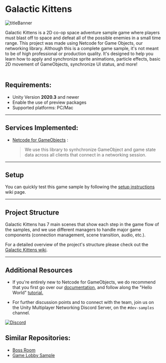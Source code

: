# **Galactic Kittens**
![titleBanner](https://user-images.githubusercontent.com/50964911/176073379-f84cdd78-625e-4790-85a6-4634cf549997.png)


Galactic Kittens is a 2D co-op space adventure sample game where players must blast off to space and defeat all of the possible enemies in a small time range. This project was made using Netcode for Game Objects, our networking library. Although this is a complete game sample, it's not meant to be of high professional or production quality. It's designed to help you learn how to apply and synchronize sprite animations, particle effects, basic 2D movement of GameObjects, synchronize UI status, and more!
<br>
<br>

## **Requirements:** 
 - Unity Version **2020.3** and newer
 - Enable the use of preview packages
 - Supported platforms: PC/Mac

---------------
## **Services Implemented:**
  * [Netcode for GameObjects](https://unity.com/products/netcode) :
    >We use this library to synhchronize GameObject and game state data across all clients that connect in a networking session.

---------------
## **Setup**

You can quickly test this game sample by following the [setup instructions](https://github.com/UnityTechnologies/GalacticKittens/wiki/Setup-Instructions) wiki page.


---------------
## **Project Structure**
Galactic Kittens has 7 main scenes that show each step in the game flow of the samples, and we use different managers to handle major game components (connection management, scene transition, audio, etc.).

For a detailed overview of the project's structure please check out the [Galactic Kittens wiki](https://github.com/UnityTechnologies/GalacticKittens/wiki).
<br>

---------------
## **Additional Resources**
* If you're entirely new to Netcode for GameObjects, we do recommend that you first go over our [documentation](https://docs-multiplayer.unity3d.com/), and follow along the "Hello World" [tutorial.](https://docs-multiplayer.unity3d.com/netcode/current/tutorials/helloworld)

* For further discussion points and to connect with the team, join us on the Unity Multiplayer Networking Discord Server, on the `#dev-samples` channel.

[![Discord](https://img.shields.io/discord/449263083769036810.svg?label=discord&logo=discord&color=informational)](https://discord.gg/FM8SE9E)

## **Similar Repositories:**
 - [Boss Room](https://github.com/Unity-Technologies/com.unity.multiplayer.samples.coop)
 - [Game Lobby Sample](https://github.com/Unity-Technologies/com.unity.services.samples.game-lobby)
